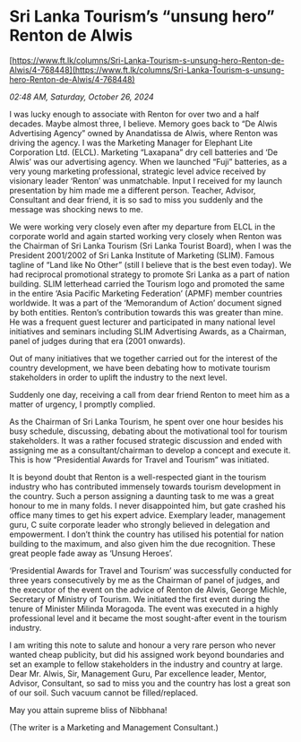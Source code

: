 # Sri Lanka Tourism’s “unsung hero” Renton de Alwis

[https://www.ft.lk/columns/Sri-Lanka-Tourism-s-unsung-hero-Renton-de-Alwis/4-768448](https://www.ft.lk/columns/Sri-Lanka-Tourism-s-unsung-hero-Renton-de-Alwis/4-768448)

*02:48 AM, Saturday, October 26, 2024*

I was lucky enough to associate with Renton for over two and a half decades. Maybe almost three, I believe. Memory goes back to “De Alwis Advertising Agency” owned by Anandatissa de Alwis, where Renton was driving the agency. I was the Marketing Manager for Elephant Lite Corporation Ltd. (ELCL). Marketing “Laxapana” dry cell batteries and ‘De Alwis’ was our advertising agency. When we launched “Fuji” batteries, as a very young marketing professional, strategic level advice received by visionary leader ‘Renton’ was unmatchable. Input I received for my launch presentation by him made me a different person. Teacher, Advisor, Consultant and dear friend, it is so sad to miss you suddenly and the message was shocking news to me.

We were working very closely even after my departure from ELCL in the corporate world and again started working very closely when Renton was the Chairman of Sri Lanka Tourism (Sri Lanka Tourist Board), when I was the President 2001/2002 of Sri Lanka Institute of Marketing (SLIM). Famous tagline of “Land like No Other” (still I believe that is the best even today). We had reciprocal promotional strategy to promote Sri Lanka as a part of nation building. SLIM letterhead carried the Tourism logo and promoted the same in the entire ‘Asia Pacific Marketing Federation’ (APMF) member countries worldwide. It was a part of the ‘Memorandum of Action’ document signed by both entities. Renton’s contribution towards this was greater than mine. He was a frequent guest lecturer and participated in many national level initiatives and seminars including SLIM Advertising Awards, as a Chairman, panel of judges during that era (2001 onwards).

Out of many initiatives that we together carried out for the interest of the country development, we have been debating how to motivate tourism stakeholders in order to uplift the industry to the next level.

Suddenly one day, receiving a call from dear friend Renton to meet him as a matter of urgency, I promptly complied.

As the Chairman of Sri Lanka Tourism, he spent over one hour besides his busy schedule, discussing, debating about the motivational tool for tourism stakeholders. It was a rather focused strategic discussion and ended with assigning me as a consultant/chairman to develop a concept and execute it. This is how “Presidential Awards for Travel and Tourism” was initiated.

It is beyond doubt that Renton is a well-respected giant in the tourism industry who has contributed immensely towards tourism development in the country. Such a person assigning a daunting task to me was a great honour to me in many folds. I never disappointed him, but gate crashed his office many times to get his expert advice. Exemplary leader, management guru, C suite corporate leader who strongly believed in delegation and empowerment. I don’t think the country has utilised his potential for nation building to the maximum, and also given him the due recognition. These great people fade away as ‘Unsung Heroes’.

‘Presidential Awards for Travel and Tourism’ was successfully conducted for three years consecutively by me as the Chairman of panel of judges, and the executor of the event on the advice of Renton de Alwis, George Michle, Secretary of Ministry of Tourism. We initiated the first event during the tenure of Minister Milinda Moragoda. The event was executed in a highly professional level and it became the most sought-after event in the tourism industry.

I am writing this note to salute and honour a very rare person who never wanted cheap publicity, but did his assigned work beyond boundaries and set an example to fellow stakeholders in the industry and country at large. Dear Mr. Alwis, Sir, Management Guru, Par excellence leader, Mentor, Advisor, Consultant, so sad to miss you and the country has lost a great son of our soil. Such vacuum cannot be filled/replaced.

May you attain supreme bliss of Nibbhana!

(The writer is a Marketing and Management Consultant.)

